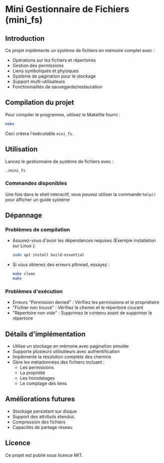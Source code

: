 # Mini Gestionnaire de Fichiers (mini_fs)

## Introduction

Ce projet implémente un système de fichiers en mémoire complet avec :
- Opérations sur les fichiers et répertoires
- Gestion des permissions
- Liens symboliques et physiques
- Système de pagination pour le stockage
- Support multi-utilisateurs
- Fonctionnalités de sauvegarde/restauration

## Compilation du projet

Pour compiler le programme, utilisez le Makefile fourni :

```bash
make
```

Ceci créera l'exécutable `mini_fs`.

## Utilisation

Lancez le gestionnaire de système de fichiers avec :

```bash
./mini_fs
```

### Commandes disponibles

Une fois dans le shell interactif, vous pouvez utiliser la commande ```help()``` pour afficher un guide systeme

## Dépannage

### Problèmes de compilation
- Assurez-vous d'avoir les dépendances requises (Exemple installation sur Linux ):
  ```bash
  sudo apt install build-essential
  ```
- Si vous obtenez des erreurs pthread, essayez :
  ```bash
  make clean
  make
  ```

### Problèmes d'exécution
- Erreurs "Permission denied" : Vérifiez les permissions et le propriétaire
- "Fichier non trouvé" : Vérifiez le chemin et le répertoire courant
- "Répertoire non vide" : Supprimez le contenu avant de supprimer le répertoire

## Détails d'implémentation

- Utilise un stockage en mémoire avec pagination simulée
- Supporte plusieurs utilisateurs avec authentification
- Implémente la résolution complète des chemins
- Gère les métadonnées des fichiers incluant :
  - Les permissions
  - La propriété
  - Les horodatages
  - Le comptage des liens

## Améliorations futures

- Stockage persistant sur disque
- Support des attributs étendus
- Compression des fichiers
- Capacités de partage réseau

## Licence

Ce projet est publié sous licence MIT.
